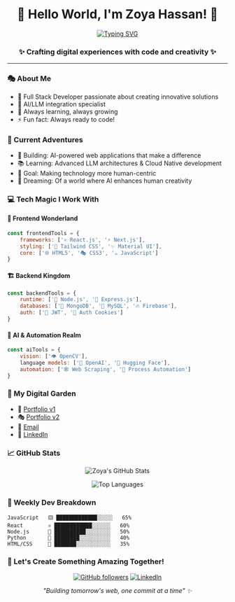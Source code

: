 <div align="center">
  
# 🌟 Hello World, I'm Zoya Hassan! 🌟

[![Typing SVG](https://readme-typing-svg.herokuapp.com?font=Fira+Code&pause=1000&color=800080&center=true&vCenter=true&width=550&lines=Full+Stack+Developer+and+AI+Engineer+👩‍💻;Building+the+future+with+AI+🤖;Generative+AI+Expert+⚛️;Innovation+Explorer+🔮)](https://git.io/typing-svg)


### ✨ Crafting digital experiences with code and creativity ✨

</div>

---

### 🎭 About Me
- 🚀 Full Stack Developer passionate about creating innovative solutions
- 🤖 AI/LLM integration specialist
- 🌱 Always learning, always growing
- ⚡ Fun fact: Always ready to code!

### 🔮 Current Adventures
- 🔭 Building: AI-powered web applications that make a difference
- 📚 Learning: Advanced LLM architectures & Cloud Native development
- 🎯 Goal: Making technology more human-centric
- 🌈 Dreaming: Of a world where AI enhances human creativity

### 💻 Tech Magic I Work With

#### 🎨 Frontend Wonderland
```javascript
const frontendTools = {
    frameworks: ['⚛️ React.js', '⚡ Next.js'],
    styling: ['🎨 Tailwind CSS', '✨ Material UI'],
    core: ['🌐 HTML5', '🎭 CSS3', '☕ JavaScript']
}
```

#### 🏗️ Backend Kingdom
```javascript
const backendTools = {
    runtime: ['💚 Node.js', '🚂 Express.js'],
    databases: ['🍃 MongoDB', '🐬 MySQL', '🔥 Firebase'],
    auth: ['🔐 JWT', '🍪 Auth Cookies']
}
```

#### 🤖 AI & Automation Realm
```javascript
const aiTools = {
    vision: ['👁️ OpenCV'],
    language models: ['🧠 OpenAI', '🤗 Hugging Face'],
    automation: ['🕸️ Web Scraping', '🤖 Process Automation']
}
```

### 🌈 My Digital Garden
- 🎨 [Portfolio v1](https://zoyahassan-psi.vercel.app/)
- 🎭 [Portfolio v2](https://zoyahassan.netlify.app/)
- 📧 [Email](mailto:zoyah015@gmail.com)
- 💼 [LinkedIn](https://www.linkedin.com/in/zoya-hassan-688470271/)

### 📈 GitHub Stats

<div align="center">
  
![Zoya's GitHub Stats](https://github-readme-stats.vercel.app/api?username=zoyaaaaaaa&show_icons=true&theme=radical)

![Top Languages](https://github-readme-stats.vercel.app/api/top-langs/?username=zoyaaaaaaa&layout=compact&theme=radical)

</div>

### 🎯 Weekly Dev Breakdown
```text
JavaScript   🟨 █████████████░░░░░   65%
React        ⚛️ ████████████░░░░░░   60%
Node.js      💚 ██████████░░░░░░░░   50%
Python       🐍 ████████░░░░░░░░░░   40%
HTML/CSS     🎨 ███████░░░░░░░░░░░   35%
```

### 🌟 Let's Create Something Amazing Together!

<div align="center">
  
[![GitHub followers](https://img.shields.io/github/followers/zoyaaaaaaa?label=Follow&style=social)](https://github.com/zoyaaaaaaa)
[![LinkedIn](https://img.shields.io/badge/-LinkedIn-blue?style=flat&logo=Linkedin&logoColor=white)](https://www.linkedin.com/in/zoya-hassan-688470271/)

*"Building tomorrow's web, one commit at a time" ✨*

</div>

